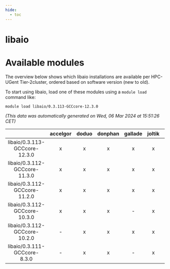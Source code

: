 ```yaml
---
hide:
  - toc
---
```


libaio
======

# Available modules


The overview below shows which libaio installations are available per HPC-UGent Tier-2cluster, ordered based on software version (new to old).

To start using libaio, load one of these modules using a `module load` command like:

```shell
module load libaio/0.3.113-GCCcore-12.3.0
```

*(This data was automatically generated on Wed, 06 Mar 2024 at 15:51:26 CET)*  

| |accelgor|doduo|donphan|gallade|joltik|skitty|
| :---: | :---: | :---: | :---: | :---: | :---: | :---: |
|libaio/0.3.113-GCCcore-12.3.0|x|x|x|x|x|x|
|libaio/0.3.112-GCCcore-11.3.0|x|x|x|x|x|x|
|libaio/0.3.112-GCCcore-11.2.0|x|x|x|x|x|x|
|libaio/0.3.112-GCCcore-10.3.0|x|x|x|-|x|x|
|libaio/0.3.112-GCCcore-10.2.0|-|x|x|x|x|x|
|libaio/0.3.111-GCCcore-8.3.0|-|x|x|-|x|x|
